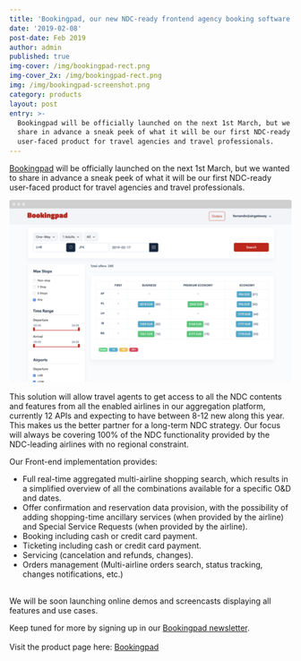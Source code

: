```yaml
---
title: 'Bookingpad, our new NDC-ready frontend agency booking software'
date: '2019-02-08'
post-date: Feb 2019
author: admin
published: true
img-cover: /img/bookingpad-rect.png
img-cover_2x: /img/bookingpad-rect.png
img: /img/bookingpad-screenshot.png
category: products
layout: post
entry: >-
  Bookingpad will be officially launched on the next 1st March, but we wanted to
  share in advance a sneak peek of what it will be our first NDC-ready
  user-faced product for travel agencies and travel professionals.
---
```

[Bookingpad](http://bookingpad.net) will be officially launched on the next 1st March, but we wanted to share in advance a sneak peek of what it will be our first NDC-ready user-faced product for travel agencies and travel professionals.

![Bookingpad screenshot](/img/bookingpad-screenshot.png)

This solution will allow travel agents to get access to all the NDC contents and features from all the enabled airlines in our aggregation platform, currently 12 APIs and expecting to have between 8-12 new along this year. This makes us the better partner for a long-term NDC strategy. Our focus will always be covering 100% of the NDC functionality provided by the NDC-leading airlines with no regional constraint.

Our Front-end implementation provides:

* Full real-time aggregated multi-airline shopping search, which results in a simplified overview of all the combinations available for a specific O&D and dates.
* Offer confirmation and reservation data provision, with the possibility of adding shopping-time ancillary services (when provided by the airline) and Special Service Requests (when provided by the airline).
* Booking including cash or credit card payment.
* Ticketing including cash or credit card payment.
* Servicing (cancelation and refunds, changes).
* Orders management (Multi-airline orders search, status tracking, changes notifications, etc.)

\
We will be soon launching online demos and screencasts displaying all features and use cases.

Keep tuned for more by signing up in our [Bookingpad newsletter](http://bookingpad.net). \
\
Visit the product page here: [Bookingpad](http://bookingpad.net)

